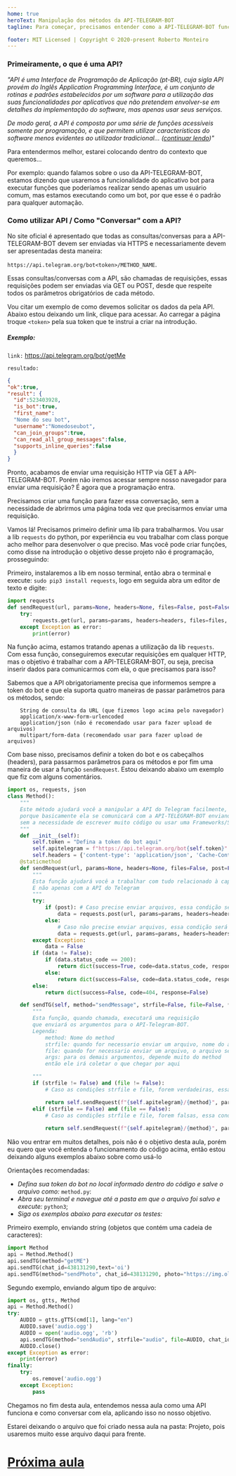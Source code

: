 ```yaml
---
home: true
heroText: Manipulação dos métodos da API-TELEGRAM-BOT
tagline: Para começar, precisamos entender como a API-TELEGRAM-BOT funciona e, como devemos "conversar com ela"; vamos nessa aula entender como iremos fazer isso. Estarei fragmentando algumas coisas para ficar fácil o entendimento.

footer: MIT Licensed | Copyright © 2020-present Roberto Monteiro
---
```

### Primeiramente, o que é uma API?

*"API é uma Interface de Programação de Aplicação (pt-BR), cuja sigla API provém do Inglês Application Programming Interface, é um conjunto de rotinas e padrões estabelecidos por um software para a utilização das suas funcionalidades por aplicativos que não pretendem envolver-se em detalhes da implementação do software, mas apenas usar seus serviços.*

*De modo geral, a API é composta por uma série de funções acessíveis somente por programação, e que permitem utilizar características do software menos evidentes ao utilizador tradicional... ([continuar lendo](https://pt.wikipedia.org/wiki/Interface_de_programa%C3%A7%C3%A3o_de_aplica%C3%A7%C3%B5es))"*

Para entendermos melhor, estarei colocando dentro do contexto que queremos...

Por exemplo: quando falamos sobre o uso da API-TELEGRAM-BOT, estamos dizendo que usaremos a funcionalidade do aplicativo bot para executar funções que poderíamos realizar sendo apenas um usuário comum, mas estamos executando como um bot, por que esse é o padrão para qualquer automação.

### Como utilizar API / Como "Conversar" com a API?

No site oficial é apresentado que todas as consultas/conversas para a API-TELEGRAM-BOT devem ser enviadas via HTTPS e necessariamente devem ser apresentadas desta maneira:

`https://api.telegram.org/bot<token>/METHOD_NAME`. 

Essas consultas/conversas com a API, são chamadas de requisições, essas requisições podem ser enviadas via GET ou POST, desde que respeite todos os parâmetros obrigatórios de cada método.

Vou citar um exemplo de como devemos solicitar os dados da pela API. Abaixo estou deixando um link, clique para acessar. Ao carregar a página troque `<token>` pela sua token que te instrui a criar na introdução.

##### Exemplo:
`link:` [https://api.telegram.org/bot<token>/getMe](https://api.telegram.org/bot<token>/getMe)

`resultado:`
```json
{
"ok":true,
"result": {
  "id":523403928,
  "is_bot":true,
  "first_name":
  "Nome do seu bot",
  "username":"Nomedoseubot",
  "can_join_groups":true,
  "can_read_all_group_messages":false,
  "supports_inline_queries":false
  }
}
```

Pronto, acabamos de enviar uma requisição HTTP via GET à API-TELEGRAM-BOT. Porém não iremos acessar sempre nosso navegador para enviar uma requisição? É agora que a programação entra.

Precisamos criar uma função para fazer essa conversação, sem a necessidade de abrirmos uma página toda vez que precisarmos enviar uma requisição.

Vamos lá! Precisamos primeiro definir uma lib para trabalharmos. Vou usar a lib `requests` do python, por experiência eu vou trabalhar com class porque acho melhor para desenvolver o que preciso. Mas você pode criar funções, como disse na introdução o objetivo desse projeto não é programação, prosseguindo:

Primeiro, instalaremos a lib em nosso terminal, então abra o terminal e execute: `sudo pip3 install requests`, logo em seguida abra um editor de texto e digite:

```python
import requests
def sendRequest(url, params=None, headers=None, files=False, post=False):
    try:
        requests.get(url, params=params, headers=headers, files=files, post=post)
    except Exception as error:
        print(error)
```

Na função acima, estamos tratando apenas a utilização da lib `requests`. Com essa função, conseguiremos executar requisições em qualquer HTTP, mas o objetivo é trabalhar com a API-TELEGRAM-BOT, ou seja, precisa inserir dados para comunicarmos com ela, o que precisamos para isso?

Sabemos que a API obrigatoriamente precisa que informemos sempre a token do bot e que ela suporta quatro maneiras de passar parâmetros para os métodos, sendo:

```Plain Text
    String de consulta da URL (que fizemos logo acima pelo navegador)
    application/x-www-form-urlencoded
    application/json (não é recomendado usar para fazer upload de arquivos)
    multipart/form-data (recomendado usar para fazer upload de arquivos)
```

Com base nisso, precisamos definir a token do bot e os cabeçalhos (headers), para passarmos parâmetros para os métodos e por fim uma maneira de usar a função `sendRequest`. Estou deixando abaixo um exemplo que fiz com alguns comentários.

```python
import os, requests, json
class Method():
    """
    Este método ajudará você a manipular a API do Telegram facilmente, 
    porque basicamente ela se comunicará com a API-TELEGRAM-BOT enviando os argumentos necessários
    sem a necessidade de escrever muito código ou usar uma Frameworks/SDK/Wrapper para o Telegram.
    """
    def __init__(self):
        self.token = "Defina a token do bot aqui"
        self.apitelegram = f"https://api.telegram.org/bot{self.token}" # Definindo api-telegram-bot
        self.headers = {'content-type': 'application/json', 'Cache-Control': 'no-cache'} # Definindo headers
    @staticmethod
    def sendRequest(url, params=None, headers=None, files=False, post=False):
        """
        Esta função ajudará você a trabalhar com tudo relacionado à captura de dados da Web
        E não apenas com a API do Telegram
        """
        try:
            if (post): # Caso precise enviar arquivos, essa condição será usada.
                data = requests.post(url, params=params, headers=headers, files=files, post=post)
            else:
                # Caso não precise enviar arquivos, essa condição será usada.
                data = requests.get(url, params=params, headers=headers)
        except Exception:
            data = False
        if (data != False):
            if (data.status_code == 200): 
                return dict(success=True, code=data.status_code, response=data.json())
            else:
                return dict(success=False, code=data.status_code, response=data.json())
        else:
            return dict(success=False, code=404, response=False)

    def sendTG(self, method="sendMessage", strfile=False, file=False, **args):
        """
        Esta função, quando chamada, executará uma requisição 
        que enviará os argumentos para o API-Telegram-BOT.
        Legenda:
            method: Nome do method
            strfile: quando for necessario enviar um arquivo, nome do arquivo será indexado aqui
            file: quando for necessario enviar um arquivo, o arquivo será indexado aqui
            args: para os demais argumentos, depende muito do method
            então ele irá coletar o que chegar por aqui

        """
        if (strfile != False) and (file != False):
            # Caso as condições strfile e file, forem verdadeiras, essa condição será usada

            return self.sendRequest(f"{self.apitelegram}/{method}", params=locals()['args'], headers=self.headers, files=dict(strfile=file), post=True)
        elif (strfile == False) and (file == False):
            # Caso as condições strfile e file, forem falsas, essa condição será usada
            
            return self.sendRequest(f"{self.apitelegram}/{method}", params=locals()['args'], headers=self.headers)
```
Não vou entrar em muitos detalhes, pois não é o objetivo desta aula, porém eu quero que você entenda o funcionamento do código acima, então estou deixando alguns exemplos abaixo sobre como usá-lo

Orientações recomendadas:

- *Defina sua token do bot no local informado dentro do código e salve o arquivo como:* `method.py`:
- *Abra seu terminal e navegue até a pasta em que o arquivo foi salvo e execute:* `python3`;
- *Siga os exemplos abaixo para executar os testes:*


Primeiro exemplo, enviando string (objetos que contém uma cadeia de caracteres):

```python
import Method
api = Method.Method()
api.sendTG(method="getME")
api.sendTG(chat_id=438131290,text='oi')
api.sendTG(method="sendPhoto", chat_id=438131290, photo="https://img.olhardigital.com.br/uploads/acervo_imagens/2020/04/r4x3/20200423030657_660_495_-_python.jpg", caption='<b>ping</b>', parse_mode='HTML')
```

Segundo exemplo, enviando algum tipo de arquivo:

```python
import os, gtts, Method
api = Method.Method()
try:
    AUDIO = gtts.gTTS(cmd[1], lang="en")
    AUDIO.save('audio.ogg')
    AUDIO = open('audio.ogg', 'rb')
    api.sendTG(method="sendAudio", strfile="audio", file=AUDIO, chat_id=438131290)
    AUDIO.close()
except Exception as error:
    print(error)
finally:
    try:
        os.remove('audio.ogg')
    except Exception:
        pass
```

Chegamos no fim desta aula, entendemos nessa aula como uma API funciona e como conversar com ela, aplicando isso no nosso objetivo.

Estarei deixando o arquivo que foi criado nessa aula na pasta: Projeto, pois usaremos muito esse arquivo daqui para frente.

# [Próxima aula](Comunicacao.html)
